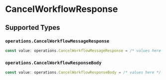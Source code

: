 # CancelWorkflowResponse


## Supported Types

### `operations.CancelWorkflowMessageResponse`

```typescript
const value: operations.CancelWorkflowMessageResponse = /* values here */
```

### `operations.CancelWorkflowResponseBody`

```typescript
const value: operations.CancelWorkflowResponseBody = /* values here */
```

